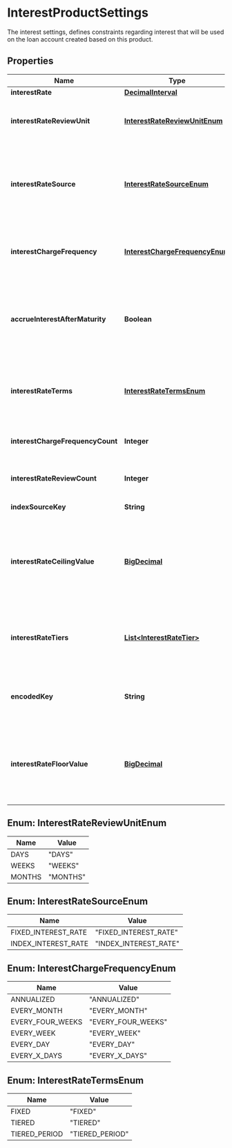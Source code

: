 

# InterestProductSettings

The interest settings, defines constraints regarding interest that will be used on the loan account created based on this product.
## Properties

Name | Type | Description | Notes
------------ | ------------- | ------------- | -------------
**interestRate** | [**DecimalInterval**](DecimalInterval.md) |  |  [optional]
**interestRateReviewUnit** | [**InterestRateReviewUnitEnum**](#InterestRateReviewUnitEnum) | Interest rate review frequency measurement unit |  [optional]
**interestRateSource** | [**InterestRateSourceEnum**](#InterestRateSourceEnum) | Interest calculation method: fixed or (interest spread + active organization index interest rate) |  [optional]
**interestChargeFrequency** | [**InterestChargeFrequencyEnum**](#InterestChargeFrequencyEnum) | The interval used for determining how often is interest charged |  [optional]
**accrueInterestAfterMaturity** | **Boolean** | If the product supports this option, specify if the interest should be accrued after the account maturity date |  [optional]
**interestRateTerms** | [**InterestRateTermsEnum**](#InterestRateTermsEnum) | The option for how is the interest rate determined when being accrued for an account |  [optional]
**interestChargeFrequencyCount** | **Integer** | the count of units to apply over the interval |  [optional]
**interestRateReviewCount** | **Integer** | Interest rate review frequency unit count |  [optional]
**indexSourceKey** | **String** | Index rate source key. |  [optional]
**interestRateCeilingValue** | [**BigDecimal**](BigDecimal.md) | Interest spread + index interest rate can&#39;t be more than this amount (valid only for index interest rate products). |  [optional]
**interestRateTiers** | [**List&lt;InterestRateTier&gt;**](InterestRateTier.md) | The list of interest rate tiers available for the current settings instance |  [optional]
**encodedKey** | **String** | The encoded key of the interest rate tier, auto generated, unique |  [optional] [readonly]
**interestRateFloorValue** | [**BigDecimal**](BigDecimal.md) | Interest spread + index interest rate can&#39;t be less than this amount (valid only for index interest rate products). |  [optional]



## Enum: InterestRateReviewUnitEnum

Name | Value
---- | -----
DAYS | &quot;DAYS&quot;
WEEKS | &quot;WEEKS&quot;
MONTHS | &quot;MONTHS&quot;



## Enum: InterestRateSourceEnum

Name | Value
---- | -----
FIXED_INTEREST_RATE | &quot;FIXED_INTEREST_RATE&quot;
INDEX_INTEREST_RATE | &quot;INDEX_INTEREST_RATE&quot;



## Enum: InterestChargeFrequencyEnum

Name | Value
---- | -----
ANNUALIZED | &quot;ANNUALIZED&quot;
EVERY_MONTH | &quot;EVERY_MONTH&quot;
EVERY_FOUR_WEEKS | &quot;EVERY_FOUR_WEEKS&quot;
EVERY_WEEK | &quot;EVERY_WEEK&quot;
EVERY_DAY | &quot;EVERY_DAY&quot;
EVERY_X_DAYS | &quot;EVERY_X_DAYS&quot;



## Enum: InterestRateTermsEnum

Name | Value
---- | -----
FIXED | &quot;FIXED&quot;
TIERED | &quot;TIERED&quot;
TIERED_PERIOD | &quot;TIERED_PERIOD&quot;



